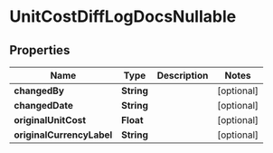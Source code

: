 

# UnitCostDiffLogDocsNullable


## Properties

| Name | Type | Description | Notes |
|------------ | ------------- | ------------- | -------------|
|**changedBy** | **String** |  |  [optional] |
|**changedDate** | **String** |  |  [optional] |
|**originalUnitCost** | **Float** |  |  [optional] |
|**originalCurrencyLabel** | **String** |  |  [optional] |



